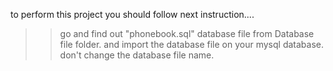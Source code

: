 to perform this project you should follow next instruction....
>>go and find out "phonebook.sql" database file from Database file folder. 
>>and import the database file on your mysql database.
>>don't change the database file name.
